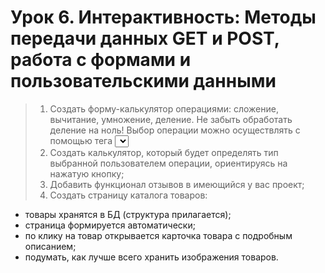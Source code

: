 # Урок 6. Интерактивность: Методы передачи данных GET и POST, работа с формами и пользовательскими данными

> 1.  Создать форму-калькулятор операциями: сложение, вычитание, умножение, деление. Не забыть обработать деление на ноль! Выбор операции можно осуществлять с помощью тега <select>;
> 2. Создать калькулятор, который будет определять тип выбранной пользователем операции, ориентируясь на нажатую кнопку;
> 3. Добавить функционал отзывов в имеющийся у вас проект;
> 4. Создать страницу каталога товаров:
 * товары хранятся в БД (структура прилагается);
 * страница формируется автоматически;
 * по клику на товар открывается карточка товара с подробным описанием;
 * подумать, как лучше всего хранить изображения товаров.
